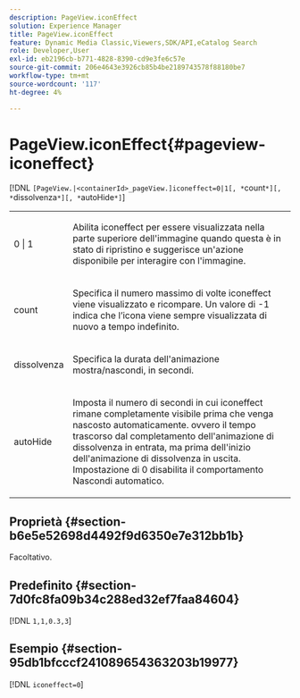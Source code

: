 ```yaml
---
description: PageView.iconEffect
solution: Experience Manager
title: PageView.iconEffect
feature: Dynamic Media Classic,Viewers,SDK/API,eCatalog Search
role: Developer,User
exl-id: eb2196cb-b771-4828-8390-cd9e3fe6c57e
source-git-commit: 206e4643e3926cb85b4be2189743578f88180be7
workflow-type: tm+mt
source-wordcount: '117'
ht-degree: 4%

---
```


# PageView.iconEffect{#pageview-iconeffect}

[!DNL `[PageView.|<containerId>_pageView.]iconeffect=0|1[, *`count`*][, *`dissolvenza`*][, *`autoHide`*]`]

<table id="table_DD66FFC263A34220876DD204BFE62D49"> 
 <tbody> 
  <tr> 
   <td colname="col1"> <p> <span class="codeph"> 0 | 1</span> </p> </td> 
   <td colname="col2"> <p> Abilita <span class="codeph"> iconeffect</span> per essere visualizzata nella parte superiore dell'immagine quando questa è in stato di ripristino e suggerisce un'azione disponibile per interagire con l'immagine. </p> </td> 
  </tr> 
  <tr> 
   <td colname="col1"> <p> <span class="codeph"><span class="varname"> count</span></span> </p> </td> 
   <td colname="col2"> <p> Specifica il numero massimo di volte <span class="codeph"> iconeffect</span> viene visualizzato e ricompare. Un valore di <span class="codeph"> -1</span> indica che l’icona viene sempre visualizzata di nuovo a tempo indefinito. </p> </td> 
  </tr> 
  <tr> 
   <td colname="col1"> <p><span class="codeph"><span class="varname"> dissolvenza</span></span> </p> </td> 
   <td colname="col2"> <p>Specifica la durata dell'animazione mostra/nascondi, in secondi. </p> </td> 
  </tr> 
  <tr> 
   <td colname="col1"> <p><span class="codeph"><span class="varname"> autoHide</span></span> </p> </td> 
   <td colname="col2"> <p>Imposta il numero di secondi in cui <span class="codeph"> iconeffect</span> rimane completamente visibile prima che venga nascosto automaticamente. ovvero il tempo trascorso dal completamento dell'animazione di dissolvenza in entrata, ma prima dell'inizio dell'animazione di dissolvenza in uscita. Impostazione di <span class="codeph"> 0</span> disabilita il comportamento Nascondi automatico. </p> </td> 
  </tr> 
 </tbody> 
</table>

## Proprietà {#section-b6e5e52698d4492f9d6350e7e312bb1b}

Facoltativo.

## Predefinito {#section-7d0fc8fa09b34c288ed32ef7faa84604}

[!DNL `1,1,0.3,3`]

## Esempio {#section-95db1bfcccf241089654363203b19977}

[!DNL `iconeffect=0`]
